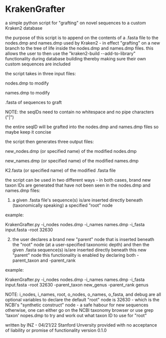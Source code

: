 # KrakenGrafter
a simple python script for "grafting" on novel sequences to a custom Kraken2 database

the purpose of this script is to append on the contents of a .fasta file to the nodes.dmp and names.dmp used by Kraken2 - in effect "grafting" on a new branch to the tree of life inside the nodes.dmp and names.dmp files. this allows the user to then use the "kraken2-build --add-to-library" functionality during database building thereby making sure their own custom sequences are included

the script takes in three input files:

nodes.dmp to modify

names.dmp to modify

.fasta of sequences to graft

NOTE: the seqIDs need to contain no whitespace and no pipe characters ("|")

the entire seqID will be grafted into the nodes.dmp and names.dmp files so maybe keep it concise

the script then generates three output files:

new_nodes.dmp (or specified name) of the modified nodes.dmp

new_names.dmp (or specified name) of the modified names.dmp

K2.fasta (or specified name) of the modified .fasta file

the script can be used in two different ways - in both cases, brand new taxon IDs are generated that have not been seen in the nodes.dmp and names.dmp files:
1) a given .fasta file's sequence(s) is/are inserted directly beneath (taxonomically speaking) a specified "root" node

example:

KrakenGrafter.py -i_nodes nodes.dmp -i_names names.dmp -i_fasta input.fasta -root 32630

2) the user declares a brand new "parent" node that is inserted beneath the "root" node (at a user-specified taxonomic depth) and then the given .fasta sequence(s) is/are inserted directly beneath this new "parent" node this functionality is enabled by declaring both -parent_taxon and -parent_rank

example:

KrakenGrafter.py -i_nodes nodes.dmp -i_names names.dmp -i_fasta input.fasta -root 32630 -parent_taxon new_genus -parent_rank genus

NOTE: i_nodes, i_names, root, o_nodes, o_names, o_fasta, and debug are all optional variables to declare the default "root" node is 32630 - which is the NCBI's "synthetic construct" node - a safe habour for new sequences otherwise, one can either go on the NCBI taxonomy browser or use grep 'taxon' nopes.dmp to try and work out what taxon ID to use for "root"

written by INZ - 04/21/22
Stanford Unversity
provided with no acceptance of liability or promise of functionality
version 0.1.0
